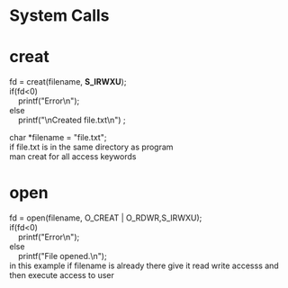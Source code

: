 # **System Calls**


# creat
fd = creat(filename, **S_IRWXU**);  
	if(fd<0)  
&nbsp; &nbsp;		printf("Error\n");  
	else  
&nbsp; &nbsp;	printf("\nCreated file.txt\n") ;  

char *filename = "file.txt";  
if file.txt is in the same directory as program  
man creat for all access keywords

# open
fd = open(filename, O_CREAT | O_RDWR,S_IRWXU);  
	if(fd<0)  
&nbsp; &nbsp;		printf("Error\n");  
	else  
	&nbsp; &nbsp;	printf("File opened.\n");  
in this example if filename is already there give it read write  accesss and then execute access to user